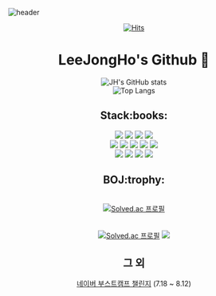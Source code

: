 ![header](https://capsule-render.vercel.app/api?type=waving&color=gradient&height=300&section=header&text=WelCome!&animation=scaleIn&fontSize=90)
<div align="center">
  
  [![Hits](https://hits.seeyoufarm.com/api/count/incr/badge.svg?url=https%3A%2F%2Fgithub.com%2FJH-TT%2Fhit-counter&count_bg=%23000000&title_bg=%23555555&icon=github.svg&icon_color=%23FFFFFF&title=hits&edge_flat=true)](https://hits.seeyoufarm.com)
  # LeeJongHo's Github :tada:

  ![JH's GitHub stats](https://github-readme-stats-sigma-five.vercel.app/api?username=JH-TT&show_icons=true&theme=dark)   
  ![Top Langs](https://github-readme-stats-sigma-five.vercel.app/api/top-langs/?username=JH-TT&layout=compact&theme=dark)
  
  <h2>Stack:books:</h2>
  <img src="https://img.shields.io/badge/java-007396?style=for-the-badge&logo=java&logoColor=white"> 
  <img src="https://img.shields.io/badge/python-3776AB?style=for-the-badge&logo=python&logoColor=white"> 
  <img src="https://img.shields.io/badge/html5-E34F26?style=for-the-badge&logo=html5&logoColor=white"> 
  <img src="https://img.shields.io/badge/css-1572B6?style=for-the-badge&logo=css3&logoColor=white"> 
  <br>
  <img src="https://img.shields.io/badge/javascript-F7DF1E?style=for-the-badge&logo=javascript&logoColor=black"> 
  <img src="https://img.shields.io/badge/jquery-0769AD?style=for-the-badge&logo=jquery&logoColor=white">
  <img src="https://img.shields.io/badge/oracle-F80000?style=for-the-badge&logo=oracle&logoColor=white">
  <img src="https://img.shields.io/badge/firebase-FFCA28?style=for-the-badge&logo=firebase&logoColor=white">
  <img src="https://img.shields.io/badge/spring-6DB33F?style=for-the-badge&logo=spring&logoColor=white">
  <br>
  <img src="https://img.shields.io/badge/bootstrap-7952B3?style=for-the-badge&logo=bootstrap&logoColor=white">
  <img src="https://img.shields.io/badge/apache tomcat-F8DC75?style=for-the-badge&logo=apachetomcat&logoColor=white">
  <img src="https://img.shields.io/badge/github-181717?style=for-the-badge&logo=github&logoColor=white">
  <img src="https://img.shields.io/badge/git-F05032?style=for-the-badge&logo=git&logoColor=white">
  <br>
  
  <h2>BOJ:trophy:</h2>
  
  <br>[![Solved.ac
프로필](http://mazassumnida.wtf/api/mini/generate_badge?boj=dlwhdgh98)](https://solved.ac/dlwhdgh98)</br>
  <br></br>
  [![Solved.ac
프로필](http://mazassumnida.wtf/api/v2/generate_badge?boj=dlwhdgh98)](https://solved.ac/dlwhdgh98)
  <img src="http://mazandi.herokuapp.com/api?handle=dlwhdgh98&theme=warm"/>
  
  <h2>그 외</h2>
  <a href="https://github.com/JH-TT/BoostCamp/blob/main/challenge.PNG">네이버 부스트캠프 챌린지</a> (7.18 ~ 8.12)<br>
</div>


